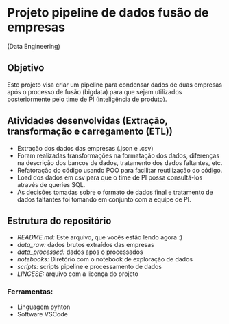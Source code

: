 # Projeto pipeline de dados fusão de empresas
(Data Engineering)

## Objetivo 

Este projeto visa criar um pipeline para condensar dados de duas empresas após o processo de fusão (bigdata) para que sejam utilizados posteriormente pelo time de PI (inteligência de produto). 

## Atividades desenvolvidas (Extração, transformação e carregamento (ETL))
- Extração dos dados das empresas (.json e .csv)</br>
- Foram realizadas transformações na formatação dos dados, diferenças na descrição dos bancos de dados, tratamento dos dados faltantes, etc.</br>
- Refatoração do código usando POO para facilitar reutilização do código.</br>
- Load dos dados em csv para que o time de PI possa consultá-los através de queries SQL.</br>
- As decisões tomadas sobre o formato de dados final e tratamento de dados faltantes foi tomando em conjunto com a equipe de PI.</br>
 
## Estrutura do repositório

- *README.md:* Este arquivo, que vocês estão lendo agora :) </br>
- *data_raw:* dados brutos extraídos das empresas </br>
- *data_processed:* dados após o processados </br>
- *notebooks:* Diretório com o notebook de exploração de dados </br>
- *scripts:* scripts pipeline e processamento de dados </br>
- *LINCESE:* arquivo com a licença do projeto </br>

### Ferramentas: 
- Linguagem pyhton
- Software VSCode
